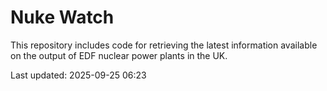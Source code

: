 # Nuke Watch

This repository includes code for retrieving the latest information available on the output of EDF nuclear power plants in the UK.

Last updated: 2025-09-25 06:23
